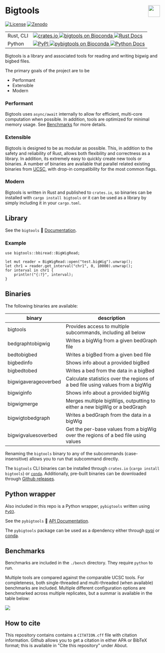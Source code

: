 # Bigtools <a href="https://github.com/jackh726/bigtools"><img align="right" src="https://github.com/jackh726/bigtools/raw/master/assets/bigtools-logo.svg" height="38"></img></a>

[![License](https://img.shields.io/badge/license-MIT-green)](https://github.com/jackh726/bigtools/blob/master/LICENSE)
[![Zenodo](https://zenodo.org/badge/DOI/10.5281/zenodo.10606493.svg)](https://doi.org/10.5281/zenodo.10606493)

<table>
    <tr>
        <td>Rust, CLI</td>
        <td>
            <a href="https://crates.io/crates/bigtools">
                <img src="https://img.shields.io/crates/v/bigtools.svg" alt="crates.io">
            </a>
            <a href="https://bioconda.github.io/recipes/bigtools/README.html">
                <img src="https://img.shields.io/conda/vn/bioconda/bigtools.svg?color=green" alt="bigtools on Bioconda">
            </a>
            <a href="https://docs.rs/bigtools">
                <img src="https://img.shields.io/docsrs/bigtools/latest?label=docs.rs" alt="Rust Docs">
            </a>
        </td>
    </tr>
    <tr>
        <td>Python</td>
        <td>
            <a href="https://pypi.org/project/pybigtools/">
                <img src="https://img.shields.io/pypi/v/pybigtools?color=orange" alt="PyPI">
            </a>
            <a href="https://bioconda.github.io/recipes/pybigtools/README.html">
                <img src="https://img.shields.io/conda/vn/bioconda/pybigtools?color=green" alt="pybigtools on Bioconda">
            </a>
            <a href="https://bigtools.readthedocs.io/">
                <img src="https://img.shields.io/readthedocs/bigtools/latest?label=docs" alt="Python Docs">
            </a>
        </td>
    </tr>
</table>

Bigtools is a library and associated tools for reading and writing bigwig and bigbed files.

The primary goals of the project are to be
- Performant
- Extensible
- Modern

### Performant

Bigtools uses `async/await` internally to allow for efficient, multi-core computation when possible. In addition, tools are optimized for minimal memory usage. See [Benchmarks] for more details.

### Extensible

Bigtools is designed to be as modular as possible. This, in addition to the safety and reliability of Rust, allows both flexibility and correctness as a library. In addition, its extremely easy to quickly create new tools or binaries. A number of binaries are available that parallel related existing binaries from [UCSC](https://hgdownload.soe.ucsc.edu/admin/exe/), with drop-in compatibility for the most common flags.

### Modern

Bigtools is written in Rust and published to `crates.io`, so binaries can be installed with `cargo install bigtools` or it can be used as a library by simply including it in your `cargo.toml`.

## Library

See the `bigtools` 🦀 [Documentation](https://docs.rs/bigtools).

### Example

```rust,norun
use bigtools::bbiread::BigWigRead;

let mut reader = BigWigRead::open("test.bigWig").unwrap();
let chr1 = reader.get_interval("chr1", 0, 10000).unwrap();
for interval in chr1 {
    println!("{:?}", interval);
}
```

## Binaries

The following binaries are available:

|binary|description|
| ---- | ----- |
|bigtools|Provides access to multiple subcommands, including all below|
|bedgraphtobigwig|Writes a bigWig from a given bedGraph file|
|bedtobigbed|Writes a bigBed from a given bed file|
|bigbedinfo|Shows info about a provided bigBed|
|bigbedtobed|Writes a bed from the data in a bigBed|
|bigwigaverageoverbed|Calculate statistics over the regions of a bed file using values from a bigWig|
|bigwiginfo|Shows info about a provided bigWig|
|bigwigmerge|Merges multiple bigWigs, outputting to either a new bigWig or a bedGraph|
|bigwigtobedgraph|Writes a bedGraph from the data in a bigWig|
|bigwigvaluesoverbed|Get the per-base values from a bigWig over the regions of a bed file using values|

Renaming the `bigtools` binary to any of the subcommands (case-insensitive) allows you to run that subcommand directly.

The `bigtools` CLI binaries can be installed through `crates.io` (`cargo install bigtools`) or [`conda`](https://anaconda.org/bioconda/bigtools/). Additionally, pre-built binaries can be downloaded through [Github releases](https://github.com/jackh726/bigtools/releases).

## Python wrapper

Also included in this repo is a Python wrapper, `pybigtools` written using [`PyO3`](https://pyo3.rs/).

See the `pybigtools` 🐍 [API Documentation](https://bigtools.readthedocs.io/en/latest).

The `pybigtools` package can be used as a dpendency either through [pypi](https://pypi.org/project/pybigtools/) or [conda](https://anaconda.org/bioconda/pybigtools/).

## Benchmarks
[Benchmarks]: #Benchmarks

Benchmarks are included in the `./bench` directory. They require `python` to run.

Multiple tools are compared against the comparable UCSC tools. For completeness, both single-threaded and multi-threaded (when available) benchmarks are included. Multiple different configuration options are benchmarked across multiple replicates, but a summar is available in the table below:

<img src="https://github.com/jackh726/bigtools/raw/master/assets/bigtools-bench.png"></img></a>

## How to cite

This repository contains contains a `CITATION.cff` file with citation information. Github allows you to get a citation in either APA or BibTeX format; this is available in "Cite this repository" under About.
